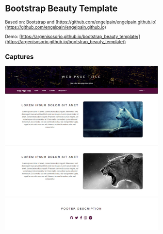 # Bootstrap Beauty Template

Based on: [Bootstrap](https://github.com/twbs/bootstrap) and [https://github.com/engelpain/engelpain.github.io](https://github.com/engelpain/engelpain.github.io)

Demo: [https://argenisosorio.github.io/bootstrap_beauty_template/](https://argenisosorio.github.io/bootstrap_beauty_template/)

## Captures

![capture-1.jpg](capture-1.jpg "capture-1.jpg")
